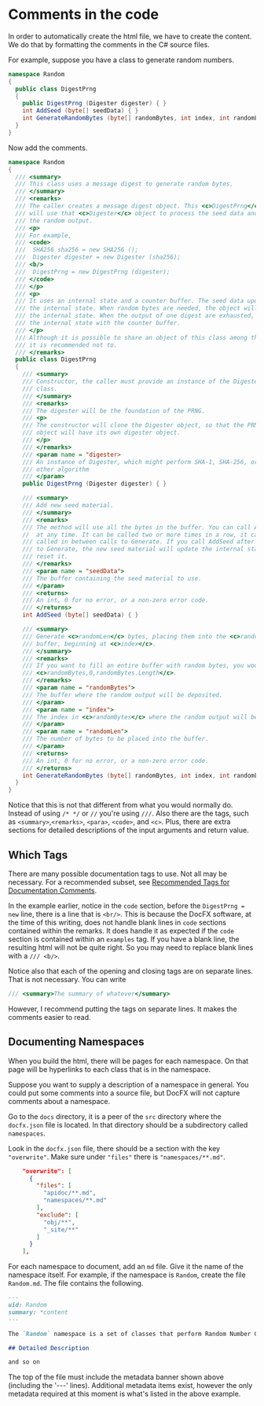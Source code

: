 <!-- Copyright 2021 Yubico AB

Licensed under the Apache License, Version 2.0 (the "License");
you may not use this file except in compliance with the License.
You may obtain a copy of the License at

    http://www.apache.org/licenses/LICENSE-2.0

Unless required by applicable law or agreed to in writing, software
distributed under the License is distributed on an "AS IS" BASIS,
WITHOUT WARRANTIES OR CONDITIONS OF ANY KIND, either express or implied.
See the License for the specific language governing permissions and
limitations under the License. -->

# Comments in the code

In order to automatically create the html file, we have to create the content. We do that by formatting the
comments in the C# source files.

For example, suppose you have a class to generate random numbers.

```C#
namespace Random
{
  public class DigestPrng
  {
    public DigestPrng (Digester digester) { }
    int AddSeed (byte[] seedData) { }
    int GenerateRandomBytes (byte[] randomBytes, int index, int randomLen) { }
  }
}
```

Now add the comments.

```C#
namespace Random
{
  /// <summary>
  /// This class uses a message digest to generate random bytes.
  /// </summary>
  /// <remarks>
  /// The caller creates a message digest object. This <c>DigestPrng</c> class
  /// will use that <c>Digester</c> object to process the seed data and to generate
  /// the random output.
  /// <p>
  /// For example,
  /// <code>
  ///  SHA256 sha256 = new SHA256 ();
  ///  Digester digester = new Digester (sha256);
  /// <b/>
  ///  DigestPrng = new DigestPrng (digester);
  /// </code>
  /// </p>
  /// <p>
  /// It uses an internal state and a counter buffer. The seed data updates
  /// the internal state. When random bytes are needed, the object will digest
  /// the internal state. When the output of one digest are exhausted, update
  /// the internal state with the counter buffer.
  /// </p>
  /// Although it is possible to share an object of this class among threads,
  /// it is recommended not to.
  /// </remarks>
  public class DigestPrng
  {
    /// <summary>
    /// Constructor, the caller must provide an instance of the Digester
    /// class.
    /// </summary>
    /// <remarks>
    /// The digester will be the foundation of the PRNG.
    /// <p>
    /// The constructor will clone the Digester object, so that the PRNG
    /// object will have its own digester object.
    /// </p>
    /// </remarks>
    /// <param name = "digester>
    /// An instance of Digester, which might perform SHA-1, SHA-256, or some
    /// other algorithm
    /// </param>
    public DigestPrng (Digester digester) { }

    /// <summary>
    /// Add new seed material.
    /// </summary>
    /// <remarks>
    /// The method will use all the bytes in the buffer. You can call AddSeed
    //  at any time. It can be called two or more times in a row, it can be
    /// called in between calls to Generate. If you call AddSeed after a call
    /// to Generate, the new seed material will update the internal state, not
    /// reset it.
    /// </remarks>
    /// <param name = "seedData">
    /// The buffer containing the seed material to use.
    /// </param>
    /// <returns>
    /// An int, 0 for no error, or a non-zero error code.
    /// </returns>
    int AddSeed (byte[] seedData) { }

    /// <summary>
    /// Generate <c>randomLen</c> bytes, placing them into the <c>randomBytes</c>
    /// buffer, beginning at <c>index</c>.
    /// </summary>
    /// <remarks>
    /// If you want to fill an entire buffer with random bytes, you would pass in
    /// <c>randomBytes,0,randomBytes.Length</c>.
    /// </remarks>
    /// <param name = "randomBytes">
    /// The buffer where the random output will be deposited.
    /// </param>
    /// <param name = "index">
    /// The index in <c>randomBytes</c> where the random output will begin.
    /// </param>
    /// <param name = "randomLen">
    /// The number of bytes to be placed into the buffer.
    /// </param>
    /// <returns>
    /// An int, 0 for no error, or a non-zero error code.
    /// </returns>
    int GenerateRandomBytes (byte[] randomBytes, int index, int randomLen) { }
  }
}
```

Notice that this is not that different from what you would normally do. Instead of using `/* */` or `//` you're using
`///`. Also there are the tags, such as `<summary>`,`<remarks>`, `<para>`, `<code>`, and `<c>`. Plus, there are extra
sections for detailed descriptions of the input arguments and return value.

## Which Tags

There are many possible documentation tags to use. Not all may be necessary. For a recommended subset, see
[Recommended Tags for Documentation Comments](https://docs.microsoft.com/en-us/dotnet/csharp/programming-guide/xmldoc/recommended-tags-for-documentation-comments).

In the example earlier, notice in the `code` section, before the `DigestPrng = new` line, there is a line that
is `<br/>`.
This is because the DocFX software, at the time of this writing, does not handle blank lines in `code` sections
contained
within the remarks. It does handle it as expected if the `code` section is contained within an `examples` tag. If you
have a blank line, the resulting html will not be quite right. So you may need to replace blank lines with a `/// <b/>`.

Notice also that each of the opening and closing tags are on separate lines. That is not necessary. You can write

```C#
/// <summary>The summary of whatever</summary>
```

However, I recommend putting the tags on separate lines. It makes the comments easier to read.

## Documenting Namespaces

When you build the html, there will be pages for each namespace. On that page will be hyperlinks to each class that is
in the namespace.

Suppose you want to supply a description of a namespace in general. You could put some comments into a source file,
but DocFX will not capture comments about a namespace.

Go to the `docs` directory, it is a peer of the `src` directory where the `docfx.json` file is located. In that
directory
should be a subdirectory called `namespaces`.

Look in the `docfx.json` file, there should be a section with the key `"overwrite"`. Make sure under `"files"` there is
`"namespaces/**.md"`.

```json
    "overwrite": [
      {
        "files": [
          "apidoc/**.md",
          "namespaces/**.md"
        ],
        "exclude": [
          "obj/**",
          "_site/**"
        ]
      }
    ],
```

For each namespace to document, add an `md` file. Give it the name of the namespace itself. For example, if the
namespace
is `Random`, create the file `Random.md`. The file contains the following.

```markdown
---
uid: Random
summary: *content
---

The `Random` namespace is a set of classes that perform Random Number Generation.

## Detailed Description

and so on
```

The top of the file must include the metadata banner shown above (including the '---' lines). Additional metadata items
exist, however the only metadata required at this moment is what's listed in the above example.
